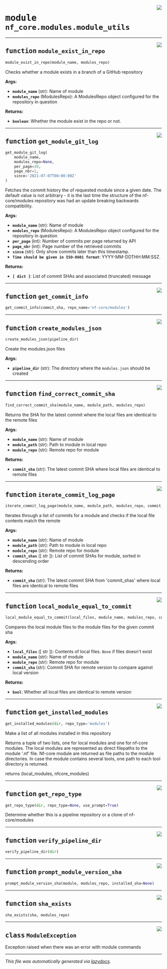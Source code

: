 <!-- markdownlint-disable -->

<a href="../../../../../../tools/nf_core/modules/module_utils.py#L0"><img align="right" style="float:right;" src="https://img.shields.io/badge/-source-cccccc?style=flat-square"></a>

# <kbd>module</kbd> `nf_core.modules.module_utils`

---

<a href="../../../../../../tools/nf_core/modules/module_utils.py#L25"><img align="right" style="float:right;" src="https://img.shields.io/badge/-source-cccccc?style=flat-square"></a>

## <kbd>function</kbd> `module_exist_in_repo`

```python
module_exist_in_repo(module_name, modules_repo)
```

Checks whether a module exists in a branch of a GitHub repository

**Args:**

- <b>`module_name`</b> (str): Name of module
- <b>`modules_repo`</b> (ModulesRepo): A ModulesRepo object configured for the repository in question

**Returns:**

- <b>`boolean`</b>: Whether the module exist in the repo or not.

---

<a href="../../../../../../tools/nf_core/modules/module_utils.py#L42"><img align="right" style="float:right;" src="https://img.shields.io/badge/-source-cccccc?style=flat-square"></a>

## <kbd>function</kbd> `get_module_git_log`

```python
get_module_git_log(
    module_name,
    modules_repo=None,
    per_page=30,
    page_nbr=1,
    since='2021-07-07T00:00:00Z'
)
```

Fetches the commit history the of requested module since a given date. The default value is not arbitrary - it is the last time the structure of the nf-core/modules repository was had an update breaking backwards compatibility.

**Args:**

- <b>`module_name`</b> (str): Name of module
- <b>`modules_repo`</b> (ModulesRepo): A ModulesRepo object configured for the repository in question
- <b>`per_page`</b> (int): Number of commits per page returned by API
- <b>`page_nbr`</b> (int): Page number of the retrieved commits
- <b>`since`</b> (str): Only show commits later than this timestamp.
- <b>`Time should be given in ISO-8601 format`</b>: YYYY-MM-DDTHH:MM:SSZ.

**Returns:**

- <b>`[ dict ]`</b>: List of commit SHAs and associated (truncated) message

---

<a href="../../../../../../tools/nf_core/modules/module_utils.py#L88"><img align="right" style="float:right;" src="https://img.shields.io/badge/-source-cccccc?style=flat-square"></a>

## <kbd>function</kbd> `get_commit_info`

```python
get_commit_info(commit_sha, repo_name='nf-core/modules')
```

---

<a href="../../../../../../tools/nf_core/modules/module_utils.py#L121"><img align="right" style="float:right;" src="https://img.shields.io/badge/-source-cccccc?style=flat-square"></a>

## <kbd>function</kbd> `create_modules_json`

```python
create_modules_json(pipeline_dir)
```

Create the modules.json files

**Args:**

- <b>`pipeline_dir`</b> (str): The directory where the `modules.json` should be created

---

<a href="../../../../../../tools/nf_core/modules/module_utils.py#L193"><img align="right" style="float:right;" src="https://img.shields.io/badge/-source-cccccc?style=flat-square"></a>

## <kbd>function</kbd> `find_correct_commit_sha`

```python
find_correct_commit_sha(module_name, module_path, modules_repo)
```

Returns the SHA for the latest commit where the local files are identical to the remote files

**Args:**

- <b>`module_name`</b> (str): Name of module
- <b>`module_path`</b> (str): Path to module in local repo
- <b>`module_repo`</b> (str): Remote repo for module

**Returns:**

- <b>`commit_sha`</b> (str): The latest commit SHA where local files are identical to remote files

---

<a href="../../../../../../tools/nf_core/modules/module_utils.py#L221"><img align="right" style="float:right;" src="https://img.shields.io/badge/-source-cccccc?style=flat-square"></a>

## <kbd>function</kbd> `iterate_commit_log_page`

```python
iterate_commit_log_page(module_name, module_path, modules_repo, commit_shas)
```

Iterates through a list of commits for a module and checks if the local file contents match the remote

**Args:**

- <b>`module_name`</b> (str): Name of module
- <b>`module_path`</b> (str): Path to module in local repo
- <b>`module_repo`</b> (str): Remote repo for module
- <b>`commit_shas`</b> ([ str ]): List of commit SHAs for module, sorted in descending order

**Returns:**

- <b>`commit_sha`</b> (str): The latest commit SHA from 'commit_shas' where local files are identical to remote files

---

<a href="../../../../../../tools/nf_core/modules/module_utils.py#L248"><img align="right" style="float:right;" src="https://img.shields.io/badge/-source-cccccc?style=flat-square"></a>

## <kbd>function</kbd> `local_module_equal_to_commit`

```python
local_module_equal_to_commit(local_files, module_name, modules_repo, commit_sha)
```

Compares the local module files to the module files for the given commit sha

**Args:**

- <b>`local_files`</b> ([ str ]): Contents of local files. `None` if files doesn't exist
- <b>`module_name`</b> (str): Name of module
- <b>`module_repo`</b> (str): Remote repo for module
- <b>`commit_sha`</b> (str): Commit SHA for remote version to compare against local version

**Returns:**

- <b>`bool`</b>: Whether all local files are identical to remote version

---

<a href="../../../../../../tools/nf_core/modules/module_utils.py#L287"><img align="right" style="float:right;" src="https://img.shields.io/badge/-source-cccccc?style=flat-square"></a>

## <kbd>function</kbd> `get_installed_modules`

```python
get_installed_modules(dir, repo_type='modules')
```

Make a list of all modules installed in this repository

Returns a tuple of two lists, one for local modules and one for nf-core modules. The local modules are represented as direct filepaths to the module '.nf' file. Nf-core module are returned as file paths to the module directories. In case the module contains several tools, one path to each tool directory is returned.

returns (local_modules, nfcore_modules)

---

<a href="../../../../../../tools/nf_core/modules/module_utils.py#L343"><img align="right" style="float:right;" src="https://img.shields.io/badge/-source-cccccc?style=flat-square"></a>

## <kbd>function</kbd> `get_repo_type`

```python
get_repo_type(dir, repo_type=None, use_prompt=True)
```

Determine whether this is a pipeline repository or a clone of nf-core/modules

---

<a href="../../../../../../tools/nf_core/modules/module_utils.py#L403"><img align="right" style="float:right;" src="https://img.shields.io/badge/-source-cccccc?style=flat-square"></a>

## <kbd>function</kbd> `verify_pipeline_dir`

```python
verify_pipeline_dir(dir)
```

---

<a href="../../../../../../tools/nf_core/modules/module_utils.py#L433"><img align="right" style="float:right;" src="https://img.shields.io/badge/-source-cccccc?style=flat-square"></a>

## <kbd>function</kbd> `prompt_module_version_sha`

```python
prompt_module_version_sha(module, modules_repo, installed_sha=None)
```

---

<a href="../../../../../../tools/nf_core/modules/module_utils.py#L477"><img align="right" style="float:right;" src="https://img.shields.io/badge/-source-cccccc?style=flat-square"></a>

## <kbd>function</kbd> `sha_exists`

```python
sha_exists(sha, modules_repo)
```

---

<a href="../../../../../../tools/nf_core/modules/module_utils.py#L19"><img align="right" style="float:right;" src="https://img.shields.io/badge/-source-cccccc?style=flat-square"></a>

## <kbd>class</kbd> `ModuleException`

Exception raised when there was an error with module commands

---

_This file was automatically generated via [lazydocs](https://github.com/ml-tooling/lazydocs)._
